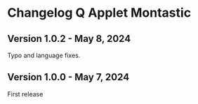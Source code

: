 # Changelog Q Applet Montastic

## Version 1.0.2 - May 8, 2024

Typo and language fixes.

## Version 1.0.0 - May 7, 2024

First release
